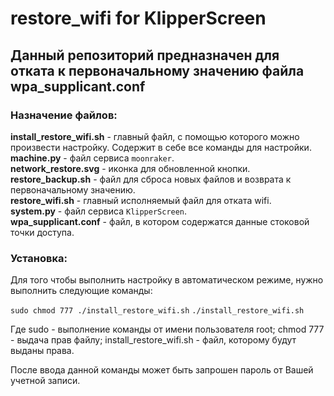 # restore_wifi for KlipperScreen
## Данный репозиторий предназначен для отката к первоначальному значению файла wpa_supplicant.conf

### Назначение файлов:

**install_restore_wifi.sh** - главный файл, с помощью которого можно произвести настройку. Содержит в себе все команды для настройки.<br>
**machine.py** - файл сервиса `moonraker`.<br>
**network_restore.svg** - иконка для обновленной кнопки.<br>
**restore_backup.sh** - файл для сброса новых файлов и возврата к первоначальному значению.<br>
**restore_wifi.sh** - главный исполняемый файл для отката wifi.<br>
**system.py** - файл сервиса `KlipperScreen`.<br>
**wpa_supplicant.conf** - файл, в котором содержатся данные стоковой точки доступа.<br>

### Установка:

Для того чтобы выполнить настройку в автоматическом режиме, нужно выполнить следующие команды:

`sudo chmod 777 ./install_restore_wifi.sh`
`./install_restore_wifi.sh `

Где sudo - выполнение команды от имени пользователя root;
    chmod 777 - выдача прав файлу;
    install_restore_wifi.sh - файл, которому будут выданы права.

После ввода данной команды может быть запрошен пароль от Вашей учетной записи.
